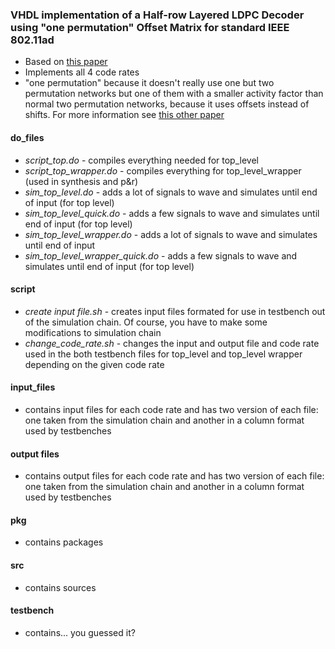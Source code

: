 ### VHDL implementation of a Half-row Layered LDPC Decoder using "one permutation" Offset Matrix for standard IEEE 802.11ad 

* Based on [this paper](http://ieeexplore.ieee.org/stamp/stamp.jsp?tp=&arnumber=6674490)
* Implements all 4 code rates
* "one permutation" because it doesn't really use one but two permutation networks but one of them with a smaller activity factor than normal two permutation networks, because it uses offsets instead of shifts. For more information see [this other paper](http://ieeexplore.ieee.org/stamp/stamp.jsp?tp=&arnumber=5439945)

#### do_files
* *script_top.do* - compiles everything needed for top_level
* *script_top_wrapper.do* - compiles everything for top_level_wrapper (used in synthesis and p&r)
* *sim_top_level.do* - adds a lot of signals to wave and simulates until end of input (for top level)
* *sim_top_level_quick.do* - adds a few signals to wave and simulates until end of input (for top level)
* *sim_top_level_wrapper.do* - adds a lot of signals to wave and simulates until end of input
* *sim_top_level_wrapper_quick.do* - adds a few signals to wave and simulates until end of input (for top level)

#### script
* *create input file.sh* - creates input files formated for use in testbench out of the simulation chain. Of course, you have to make some modifications to simulation chain
* *change_code_rate.sh* - changes the input and output file and code rate used in the both testbench files for top_level and top_level wrapper depending on the given code rate

#### input_files
* contains input files for each code rate and has two version of each file: one taken from the simulation chain and another in a column format used by testbenches

#### output files
* contains output files for each code rate and has two version of each file: one taken from the simulation chain and another in a column format used by testbenches

#### pkg
* contains packages

#### src
* contains sources

#### testbench
* contains... you guessed it?
